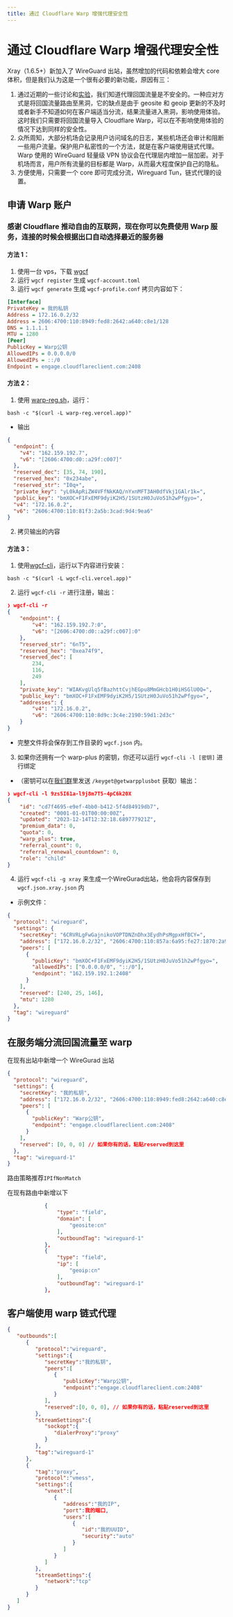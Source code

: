 ```yaml
---
title: 通过 Cloudflare Warp 增强代理安全性
---
```


# 通过 Cloudflare Warp 增强代理安全性

Xray（1.6.5+）新加入了 WireGuard 出站，虽然增加的代码和依赖会增大 core 体积，但是我们认为这是一个很有必要的新功能，原因有三：

1. 通过近期的一些讨论和[实验](https://github.com/net4people/bbs/issues/129#issuecomment-1308102504)，我们知道代理回国流量是不安全的。一种应对方式是将回国流量路由至黑洞，它的缺点是由于 geosite 和 geoip 更新的不及时或者新手不知道如何在客户端适当分流，结果流量进入黑洞，影响使用体验。
   这时我们只需要将回国流量导入 Cloudflare Warp，可以在不影响使用体验的情况下达到同样的安全性。
2. 众所周知，大部分机场会记录用户访问域名的日志，某些机场还会审计和阻断一些用户流量。保护用户私密性的一个方法，就是在客户端使用链式代理。
   Warp 使用的 WireGuard 轻量级 VPN 协议会在代理层内增加一层加密。对于机场而言，用户所有流量的目标都是 Warp，从而最大程度保护自己的隐私。
3. 方便使用，只需要一个 core 即可完成分流，Wireguard Tun，链式代理的设置。

## 申请 Warp 账户

### 感谢 Cloudflare 推动自由的互联网，现在你可以免费使用 Warp 服务，连接的时候会根据出口自动选择最近的服务器

#### 方法 1：

1. 使用一台 vps，下载 [wgcf](https://github.com/ViRb3/wgcf/releases)
2. 运行 `wgcf register` 生成 `wgcf-account.toml`
3. 运行 `wgcf generate` 生成 `wgcf-profile.conf` 拷贝内容如下：

```ini
[Interface]
PrivateKey = 我的私钥
Address = 172.16.0.2/32
Address = 2606:4700:110:8949:fed8:2642:a640:c8e1/128
DNS = 1.1.1.1
MTU = 1280
[Peer]
PublicKey = Warp公钥
AllowedIPs = 0.0.0.0/0
AllowedIPs = ::/0
Endpoint = engage.cloudflareclient.com:2408
```

#### 方法 2：

1. 使用 [warp-reg.sh](https://github.com/chise0713/warp-reg.sh)，运行：

```
bash -c "$(curl -L warp-reg.vercel.app)"
```

- 输出

```json
{
  "endpoint": {
    "v4": "162.159.192.7",
    "v6": "[2606:4700:d0::a29f:c007]"
  },
  "reserved_dec": [35, 74, 190],
  "reserved_hex": "0x234abe",
  "reserved_str": "I0q+",
  "private_key": "yL0kApRiZW4VFfNkKAQ/nYxnMFT3AH0dfVkj1GAlr1k=",
  "public_key": "bmXOC+F1FxEMF9dyiK2H5/1SUtzH0JuVo51h2wPfgyo=",
  "v4": "172.16.0.2",
  "v6": "2606:4700:110:81f3:2a5b:3cad:9d4:9ea6"
}
```

2. 拷贝输出的内容

#### 方法 3：

1. 使用[wgcf-cli](https://github.com/ArchiveNetwork/wgcf-cli)，运行以下内容进行安装：

```
bash -c "$(curl -L wgcf-cli.vercel.app)"
```

2. 运行 `wgcf-cli -r` 进行注册，输出：

```json
❯ wgcf-cli -r
{
    "endpoint": {
        "v4": "162.159.192.7:0",
        "v6": "[2606:4700:d0::a29f:c007]:0"
    },
    "reserved_str": "6nT5",
    "reserved_hex": "0xea74f9",
    "reserved_dec": [
        234,
        116,
        249
    ],
    "private_key": "WIAKvgUlq5fBazhttCvjhEGpu8MmGHcb1H0iHSGlU0Q=",
    "public_key": "bmXOC+F1FxEMF9dyiK2H5/1SUtzH0JuVo51h2wPfgyo=",
    "addresses": {
        "v4": "172.16.0.2",
        "v6": "2606:4700:110:8d9c:3c4e:2190:59d1:2d3c"
    }
}
```

- 完整文件将会保存到工作目录的 `wgcf.json` 内。

3. 如果你还拥有一个 warp-plus 的密钥，你还可以运行 `wgcf-cli -l [密钥]` 进行绑定

- （密钥可以在[我们群](https://t.me/projectXray/)里发送 `/keyget@getwarpplusbot` 获取）输出：

```json
❯ wgcf-cli -l 9zs5I61a-l9j8m7T5-4pC6k20X
{
    "id": "cd7f4695-e9ef-4bb0-b412-5f4d84919db7",
    "created": "0001-01-01T00:00:00Z",
    "updated": "2023-12-14T12:32:18.689777921Z",
    "premium_data": 0,
    "quota": 0,
    "warp_plus": true,
    "referral_count": 0,
    "referral_renewal_countdown": 0,
    "role": "child"
}
```

4. 运行 `wgcf-cli -g xray` 来生成一个WireGurad出站，他会将内容保存到 `wgcf.json.xray.json` 内

- 示例文件：

```json
{
  "protocol": "wireguard",
  "settings": {
    "secretKey": "6CRVRLgFwGajnikoVOPTDNZnDhx3EydhPsMgpxHfBCY=",
    "address": ["172.16.0.2/32", "2606:4700:110:857a:6a95:fe27:1870:2a9d/128"],
    "peers": [
      {
        "publicKey": "bmXOC+F1FxEMF9dyiK2H5/1SUtzH0JuVo51h2wPfgyo=",
        "allowedIPs": ["0.0.0.0/0", "::/0"],
        "endpoint": "162.159.192.1:2408"
      }
    ],
    "reserved": [240, 25, 146],
    "mtu": 1280
  },
  "tag": "wireguard"
}
```

## 在服务端分流回国流量至 warp

在现有出站中新增一个 WireGurad 出站

```json
{
  "protocol": "wireguard",
  "settings": {
    "secretKey": "我的私钥",
    "address": ["172.16.0.2/32", "2606:4700:110:8949:fed8:2642:a640:c8e1/128"],
    "peers": [
      {
        "publicKey": "Warp公钥",
        "endpoint": "engage.cloudflareclient.com:2408"
      }
    ],
    "reserved": [0, 0, 0] // 如果你有的话，粘贴reserved到这里
  },
  "tag": "wireguard-1"
}
```

路由策略推荐`IPIfNonMatch`

在现有路由中新增以下

```json
            {
                "type": "field",
                "domain": [
                    "geosite:cn"
                ],
                "outboundTag": "wireguard-1"
            },
            {
                "type": "field",
                "ip": [
                    "geoip:cn"
                ],
                "outboundTag": "wireguard-1"
            },
```

## 客户端使用 warp 链式代理

```json
{
   "outbounds":[
      {
         "protocol":"wireguard",
         "settings":{
            "secretKey":"我的私钥",
            "peers":[
               {
                  "publicKey":"Warp公钥",
                  "endpoint":"engage.cloudflareclient.com:2408"
               }
            ],
            "reserved":[0, 0, 0], // 如果你有的话，粘贴reserved到这里
         },
         "streamSettings":{
            "sockopt":{
               "dialerProxy":"proxy"
            }
         },
         "tag":"wireguard-1"
      },
      {
         "tag":"proxy",
         "protocol":"vmess",
         "settings":{
            "vnext":[
               {
                  "address":"我的IP",
                  "port":我的端口,
                  "users":[
                     {
                        "id":"我的UUID",
                        "security":"auto"
                     }
                  ]
               }
            ]
         },
         "streamSettings":{
            "network":"tcp"
         }
      }
   ]
}
```

